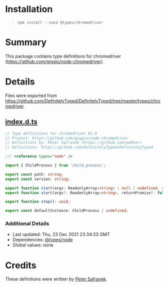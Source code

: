 # Installation
> `npm install --save @types/chromedriver`

# Summary
This package contains type definitions for chromedriver (https://github.com/giggio/node-chromedriver).

# Details
Files were exported from https://github.com/DefinitelyTyped/DefinitelyTyped/tree/master/types/chromedriver.
## [index.d.ts](https://github.com/DefinitelyTyped/DefinitelyTyped/tree/master/types/chromedriver/index.d.ts)
````ts
// Type definitions for chromedriver 81.0
// Project: https://github.com/giggio/node-chromedriver
// Definitions by: Peter Safranek <https://github.com/pe8ter>
// Definitions: https://github.com/DefinitelyTyped/DefinitelyTyped

/// <reference types="node" />

import { ChildProcess } from 'child_process';

export const path: string;
export const version: string;

export function start(args: ReadonlyArray<string> | null | undefined, returnPromise: true): Promise<ChildProcess>;
export function start(args?: ReadonlyArray<string>, returnPromise?: false): ChildProcess;

export function stop(): void;

export const defaultInstance: ChildProcess | undefined;

````

### Additional Details
 * Last updated: Thu, 23 Dec 2021 23:34:23 GMT
 * Dependencies: [@types/node](https://npmjs.com/package/@types/node)
 * Global values: none

# Credits
These definitions were written by [Peter Safranek](https://github.com/pe8ter).
